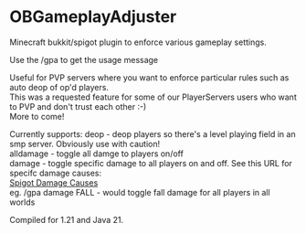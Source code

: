 # OBGameplayAdjuster
Minecraft bukkit/spigot plugin to enforce various gameplay settings.<br>

Use the /gpa to get the usage message

Useful for PVP servers where you want to enforce particular rules such as auto deop of op'd players.<br>
This was a requested feature for some of our PlayerServers users who want to PVP and don't trust each other :-)<br>
More to come!

Currently supports:
deop - deop players so there's a level playing field in an smp server. Obviously use with caution!<br>
alldamage - toggle all damge to players on/off<br>
damage - toggle specific damage to all players on and off. See this URL for specifc damage causes:<br>
[Spigot Damage Causes](https://hub.spigotmc.org/javadocs/spigot/org/bukkit/event/entity/EntityDamageEvent.DamageCause.html)<br>
eg. /gpa damage FALL - would toggle fall damage for all players in all worlds<br>

Compiled for 1.21 and Java 21.
